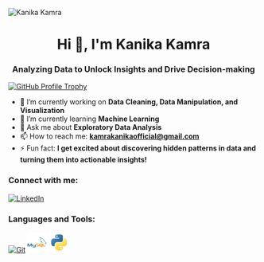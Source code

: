 ![Kanika Kamra](https://www.inzata.com/wp-content/uploads/2023/05/Inzata-Data-Platform-anim-min-2.gif)

<h1 align="center">Hi 👋, I'm Kanika Kamra</h1>
<h3 align="center">Analyzing Data to Unlock Insights and Drive Decision-making</h3>

<p align="left"> <a href="https://github.com/ryo-ma/github-profile-trophy"><img src="https://github-profile-trophy.vercel.app/?username=kanikaofficial" alt="GitHub Profile Trophy" /></a> </p>

- 🔭 I’m currently working on **Data Cleaning, Data Manipulation, and Visualization**
- 🌱 I’m currently learning **Machine Learning**
- 💬 Ask me about **Exploratory Data Analysis**
- 📫 How to reach me: **kamrakanikaofficial@gmail.com**
- ⚡ Fun fact: **I get excited about discovering hidden patterns in data and turning them into actionable insights!**

<h3 align="left">Connect with me:</h3>
<p align="left">
  <a href="https://linkedin.com/in/kanika-kamra-b31736144" target="blank"><img align="center" src="https://raw.githubusercontent.com/rahuldkjain/github-profile-readme-generator/master/src/images/icons/Social/linked-in-alt.svg" alt="LinkedIn" height="30" width="40" /></a>
</p>

<h3 align="left">Languages and Tools:</h3>
<p align="left">
  <a href="https://git-scm.com/" target="_blank" rel="noreferrer"><img src="https://www.vectorlogo.zone/logos/git-scm/git-scm-icon.svg" alt="Git" width="40" height="40"/></a>
  <a href="https://www.mysql.com/" target="_blank" rel="noreferrer"><img src="https://raw.githubusercontent.com/devicons/devicon/master/icons/mysql/mysql-original-wordmark.svg" alt="MySQL" width="40" height="40"/></a>
  <a href="https://www.python.org" target="_blank" rel="noreferrer"><img src="https://raw.githubusercontent.com/devicons/devicon/master/icons/python/python-original.svg" alt="Python" width="40" height="40"/></a>
</p>
